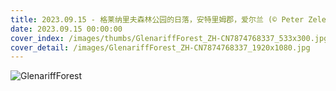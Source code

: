 ```yaml
---
title: 2023.09.15 - 格莱纳里夫森林公园的日落，安特里姆郡，爱尔兰 (© Peter Zelei/Getty Images)
date: 2023.09.15 00:00:00
cover_index: /images/thumbs/GlenariffForest_ZH-CN7874768337_533x300.jpg
cover_detail: /images/GlenariffForest_ZH-CN7874768337_1920x1080.jpg
---
```


![GlenariffForest](/images/GlenariffForest_ZH-CN7874768337_1920x1080.jpg)
